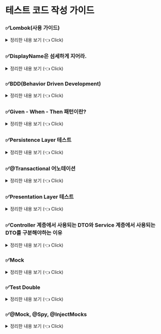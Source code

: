 # 테스트 코드 작성 가이드

### ✅Lombok(사용 가이드)

<details>
   <summary> 정리한 내용 보기 (👈 Click)</summary>
<br />

* @Data, @Setter, @AllArgsConstructor 사용 지양하자.
* 양방향 연관관계 시 @ToString 순환 참조 문제 발생

-----------------------
</details>

### ✅DisplayName은 섬세하게 지어라.

<details>
   <summary> 정리한 내용 보기 (👈 Click)</summary>
<br />

* 테스트 코드 작성 시 테스트 코드의 이름을 지을 수 있는데 이 때, 사용하는 어노테이션이 바로 `@DisplayName`이다.
* 테스트 행위에 대한 결과까지 같이 기술한다.
* 도메인 용어를 사용하여 한층 추상화된 내용을 담는다.(메서드 자체 관점보다 도메인 정책 관점으로)
* 테스트 현상을 중점으로 기술하지 말 것

> ### 테스트 코드 네이밍 예시
> 
> * 예시1 : 음료를 1개 추가할 수 있다. → 음료를 1개 추가하면 주문 목록에 담긴다.
> * 예시2 : 특정 시간 이전에 주문을 생성하면 실패한다. → 영업 시작 시간 이전에는 주문을 생성할 수 없다.

-----------------------
</details>

### ✅BDD(Behavior Driven Development)

<details>
   <summary> 정리한 내용 보기 (👈 Click)</summary>
<br />

* TDD에서 파생된 기법
* 함수 단위 테스트에 집중하기보다는 시나리오에 기반한 테스트케이스(TC) 자체에 집중하여 테스트한다.
* 개발자가 아닌 사람이 봐도 이해할 수 있을 정도의 추상화 수준을 권장한다.

-----------------------
</details>

### ✅Given - When - Then 패턴이란?

<details>
   <summary> 정리한 내용 보기 (👈 Click)</summary>
<br />

* Given : 시나리오 진행에 필요한 모든 준비 과정(객체 값, 상태 등)
* When : 시나리오 행동 진행
* Then : 시나리오 진행에 대한 결과 명시, 검증

-----------------------
</details>

### ✅Persistence Layer 테스트

<details>
   <summary> 정리한 내용 보기 (👈 Click)</summary>
<br />

* Persistence Layer(영속성 계층)

  * DB와의 통신을 담당하는 계층
  * Repository/DAO가 이 계층에 위치

> Persistence Layer 테스트 코드 예시

```java
@ActiveProfiles(profiles = "test")
@DataJpaTest
@AutoConfigureTestDatabase(replace = AutoConfigureTestDatabase.Replace.NONE)
class ProductRepositoryTest {

	@Autowired private ProductRepository productRepository;

	@DisplayName("원하는 판매상태를 가진 상품들을 조회한다.")
	@Test
	void 원하는_판매상태를_가진_상품들을_조회한다() {
		// given
		Product product1 = Product.createProduct("001", HANDMADE, SELLING, "아메리카노", 4000);
		Product product2 = Product.createProduct("002", HANDMADE, HOLD, "카페라떼", 4500);
		Product product3 = Product.createProduct("003", HANDMADE, STOP_SELLING, "팥빙수", 5000);

		productRepository.saveAll(List.of(product1, product2, product3));

		// when
		List<Product> products = productRepository.findAllBySellingStatusIn(List.of(SELLING, HOLD));

		// then
		assertThat(products).hasSize(2)
				.extracting("productNumber", "name", "sellingStatus")
				.containsExactlyInAnyOrder(
						tuple("001", "아메리카노", SELLING),
						tuple("002", "카페라떼", HOLD)
				);
	}
}
```

> Persistence Layer 테스트 코드 설명
> * `@DataJpaTest` 어노테이션의 경우 기본적으로 내장된 인메모리 데이터베이스(ex. H2) 즉, EmbeddedDatabase를 사용하도록 설정된다.
> * 하지만 이 스프링 프로젝트에서 MySQL 데이터베이스를 사용하고 있어 `@DataJpaTest` 어노테이션을 사용하면 에러가 발생한다.
> * JPA 관련 테스트를 수행할 때 `@DataJpaTest` 어노테이션을 사용해서 진행하면 필요한 Configuration만 주입받아서 빠르게 테스트를 진행할 수 있고 롤백도 되어 간단하게 결과를 확인할 수 있다는 장점이 있다.
> * 실제 사용 중인 데이터베이스로 테스트를 수행하려면 AutoConfigurationTestDatabase를 덮어써서 내장된 인메모리 데이터베이스 대신 실제 데이터베이스로 테스트를 진행할 수 있도록 해야 한다.
>
> Persistence Layer
> * Data Access의 역할
> * 비즈니스 가공 로직이 포함되어선 안 된다. Data에 대한 CRUD에만 집중해야한다.

-----------------------
</details>

### ✅@Transactional 어노테이션

<details>
   <summary> 정리한 내용 보기 (👈 Click)</summary>
<br />

* `@Transactional` 어노테이션은 트랜잭션을 관리하는 어노테이션이다.
* `@Transactional` 어노테이션에는 옵션이 존재한다.
  * readOnly = true
    * 읽기 전용 트랜잭션
    * CRUD에서 CUD가 동작X, R만 동작O
    * JPA에서 읽기 전용 트랜잭션으로 설정하게 되면 스냅샷 저장, 변경 감지 X → 약간의 성능 향상
    * CQRS(Command and Query Responsibility Segregation) : 데이터 저장소로부터의 읽기와 업데이트 작업을 분리하는 패턴을 잘 지킬 수 있다.

⭐⭐ 추천 코드 스타일 : 클래스 내에 있는 모든 행위에 대해서 readOnly = true로 가져가되 CUD 작업의 경우에는 @Transactional을 별도로 기재

-----------------------
</details>

### ✅Presentation Layer 테스트

<details>
   <summary> 정리한 내용 보기 (👈 Click)</summary>
<br />

```java
@WebMvcTest(ProductApiController.class)
class ProductApiControllerTest {

	@Autowired private MockMvc mockMvc;
	@Autowired private ObjectMapper objectMapper;

	@MockBean private ProductService productService;

	@DisplayName("신규 상품을 등록한다.")
	@Test
	void createProduct() throws Exception {
		// given
		ProductRequest request = ProductRequest.builder()
				.type(HANDMADE)
				.sellingStatus(SELLING)
				.name("아메리카노")
				.price(4000)
				.build();

		mockMvc.perform(MockMvcRequestBuilders.post(
						"/api/v1/products/new")
				.content(objectMapper.writeValueAsString(request))
				.contentType(MediaType.APPLICATION_JSON));
	}

	@DisplayName("신규 상품 등록 시 상품 타입은 필수여야 한다.")
	@Test
	void createProductWithoutType() throws Exception {
		// given
		ProductRequest request = ProductRequest.builder()
				.sellingStatus(SELLING)
				.name("아메리카노")
				.price(4000)
				.build();

		// when & then
		mockMvc.perform(MockMvcRequestBuilders.post(
				"/api/v1/products/new")
						.content(objectMapper.writeValueAsString(request))
						.contentType(MediaType.APPLICATION_JSON)
				)
				.andDo(print())
				.andExpect(status().isBadRequest())
				.andExpect(jsonPath("$.code").value("400"))
				.andExpect(jsonPath("$.message").value("상품 타입은 필수입니다."))
				.andExpect(jsonPath("$.httpStatus").value("BAD_REQUEST"))
				.andExpect(jsonPath("$.data").isEmpty());
	}

	@DisplayName("신규 상품 등록 시 상품 판매상태는 필수여야 한다.")
	@Test
	void createProductWithoutSellingStatus() throws Exception {
		// given
		ProductRequest request = ProductRequest.builder()
				.type(HANDMADE)
				.name("아메리카노")
				.price(4000)
				.build();


		// when & then
		mockMvc.perform(MockMvcRequestBuilders.post(
								"/api/v1/products/new")
						.content(objectMapper.writeValueAsString(request))
						.contentType(MediaType.APPLICATION_JSON)
				)
				.andDo(print())
				.andExpect(status().isBadRequest())
				.andExpect(jsonPath("$.code").value("400"))
				.andExpect(jsonPath("$.message").value("상품 판매상태는 필수입니다."))
				.andExpect(jsonPath("$.httpStatus").value("BAD_REQUEST"))
				.andExpect(jsonPath("$.data").isEmpty());
	}

	@DisplayName("신규 상품 등록 시 상품 이름은 필수여야 한다.")
	@Test
	void createProductWithoutName() throws Exception {
		// given
		ProductRequest request = ProductRequest.builder()
				.sellingStatus(SELLING)
				.type(HANDMADE)
				.price(4000)
				.build();


		// when & then
		mockMvc.perform(MockMvcRequestBuilders.post(
								"/api/v1/products/new")
						.content(objectMapper.writeValueAsString(request))
						.contentType(MediaType.APPLICATION_JSON)
				)
				.andDo(print())
				.andExpect(status().isBadRequest())
				.andExpect(jsonPath("$.code").value("400"))
				.andExpect(jsonPath("$.message").value("상품 이름은 필수입니다."))
				.andExpect(jsonPath("$.httpStatus").value("BAD_REQUEST"))
				.andExpect(jsonPath("$.data").isEmpty());
	}

	@DisplayName("신규 상품 등록 시 상품 가격은 양수여야 한다.")
	@Test
	void createProductWithZeroPrice() throws Exception {
		// given
		ProductRequest request = ProductRequest.builder()
				.type(HANDMADE)
				.sellingStatus(SELLING)
				.name("아메리카노")
				.price(-8000)
				.build();

		// when & then
		mockMvc.perform(MockMvcRequestBuilders.post(
								"/api/v1/products/new")
						.content(objectMapper.writeValueAsString(request))
						.contentType(MediaType.APPLICATION_JSON)
				)
				.andDo(print())
				.andExpect(status().isBadRequest())
				.andExpect(jsonPath("$.code").value("400"))
				.andExpect(jsonPath("$.message").value("상품 가격은 양수여야 합니다."))
				.andExpect(jsonPath("$.httpStatus").value("BAD_REQUEST"))
				.andExpect(jsonPath("$.data").isEmpty());
	}

	@DisplayName("판매 상품을 조회한다.")
	@Test
	void getSellingProducts() throws Exception {
		// given
		List<ProductResponse> result = List.of();
		when(productService.getSellingProducts()).thenReturn(result);

		// when & then
		mockMvc.perform(MockMvcRequestBuilders
				.get("/api/v1/products/selling")
		)
		.andDo(print())
		.andExpect(status().isOk())
		.andExpect(jsonPath("$.code").value("200"))
		.andExpect(jsonPath("$.message").value("OK"))
		.andExpect(jsonPath("$.httpStatus").value("OK"))
		.andExpect(jsonPath("$.data").isArray());
	}
}
```

* Presentation Layer 테스트의 경우 외부 세계의 요청을 가장 먼저 받는 계층이다.
* 파라미터에 대한 최소한의 검증을 수행한다.

-----------------------
</details>
 
### ✅Controller 계층에서 사용되는 DTO와 Service 계층에서 사용되는 DTO를 구분해야하는 이유

<details>
   <summary> 정리한 내용 보기 (👈 Click)</summary>
<br />

> 관심사의 분리(Separation of Concerns)
* Controller DTO : API 요청/응답에 특화된 데이터 구조를 가지고 있고 이 데이터의 유효성 검증을 위한 용도로 사용된다.
* Service DTO : 비즈니스 로직 처리에 필요한 데이터 구조

> 계층 간 결합도 감소
* 각 계층의 DTO가 분리되어 있으면 한 계층의 변경이 다른 계층에 영향을 미치지 않게 된다.
* API 스펙이 변경되어도 Service 계층의 코드를 수정할 필요가 없다.

-----------------------
</details>

### ✅Mock

<details>
   <summary> 정리한 내용 보기 (👈 Click)</summary>
<br />

```java
@SpringBootTest
class OrderStatisticsServiceTest {

	@Autowired private OrderStatisticsService orderStatisticsService;
	@Autowired private OrderProductRepository orderProductRepository;
	@Autowired private OrderRepository orderRepository;
	@Autowired private ProductRepository productRepository;
	@Autowired private MailSendRepository mailSendRepository;

	@MockBean private MailClient mailClient;

	@AfterEach
	void tearDown() {
		orderProductRepository.deleteAllInBatch();
		orderRepository.deleteAllInBatch();
		productRepository.deleteAllInBatch();
		mailSendRepository.deleteAllInBatch();
	}

	@DisplayName("매출 통계 메일을 전송한다.")
	@Test
	void sendOrderStatisticsMail() {
		// given
		LocalDateTime now = LocalDateTime.of(2023, 3, 5, 0, 0);

		Product product1 = Product.createProduct("001", HANDMADE, SELLING, "아메리카노", 4000);
		Product product2 = Product.createProduct("002", HANDMADE, HOLD, "카페라떼", 4500);
		Product product3 = Product.createProduct("003", HANDMADE, STOP_SELLING, "팥빙수", 5000);

		List<Product> products = List.of(product1, product2, product3);
		productRepository.saveAll(List.of(product1, product2, product3));

		createPaymentCompletedOrder(LocalDateTime.of(2023, 3, 4, 23, 59, 59), products);
		createPaymentCompletedOrder(now, products);
		createPaymentCompletedOrder(LocalDateTime.of(2023, 3, 5, 23, 59, 59), products);
		createPaymentCompletedOrder(LocalDateTime.of(2023, 3, 6, 0, 0), products);

		// stubbing
		when(mailClient.sendEmail(any(String.class), any(String.class), any(String.class), any(String.class)))
				.thenReturn(true);

		// when
		boolean result = orderStatisticsService.sendOrderStatisticsMail(LocalDate.of(2023, 3, 5), "test@test.com");

		// then
		assertThat(result).isTrue();

		List<MailSendHistory> histories = mailSendRepository.findAll();
		assertThat(histories).hasSize(1)
				.extracting("content")
				.containsExactlyInAnyOrder("총 매출합계는 27000원입니다.");
	}

	private Order createPaymentCompletedOrder(LocalDateTime now, List<Product> products) {
		Order order = Order.builder()
				.products(products)
				.orderStatus(OrderStatus.PAYMENT_COMPLETED)
				.registeredDateTime(now)
				.build();
		return orderRepository.save(order);
	}
}
```

* 메일 전송과 같은 외부 네트워크를 타는 긴 작업의 경우 실제로 트랜잭션에 참여하지 않아도 되기 때문에 이런 서비스의 경우 트랜잭션을 걸지 않는게 좋다.
* 외부 시스템 API 호출 시(Ex. 결제 API 등) 트랜잭션의 제어가 불가능하기 때문에 외부 네트워크를 필요로 하는 서비스의 경우 트랜잭션을 걸지 않는 것이 좋다.
* 백엔드에서 처리할 수 없는 외부 시스템의 트랜잭션을 포함하면 안되며 각 시스템의 트랜잭션 경계를 명확히 구분해야 한다.

-----------------------
</details>

### ✅Test Double

<details>
   <summary> 정리한 내용 보기 (👈 Click)</summary>
<br />

* 용어 정리
  * Dummy : 아무것도 하지 않는 깡통 객체
  * Fake : 단순한 형태로 동일한 기능은 수행하나, 프로덕션에는 쓰기 부족한 객체(Ex. FakeRepository)
  * Stub : 테스트에서 요청한 것에 대해 미리 준비한 결과를 제공하는 객체, 그 외에는 응답하지 않는다.
  * Spy : Stub이면서 호출된 내용을 기록하여 보여줄 수 있는 객체, 일부는 실제 객체처럼 동작시키고 일부만 Stubbing 할 수 있다.
  * Mock : 행위에 대한 기대를 명세하고, 그에 따라 동작하도록 만들어진 객체

-----------------------
</details>

### ✅@Mock, @Spy, @InjectMocks

<details>
   <summary> 정리한 내용 보기 (👈 Click)</summary>
<br />

```java
class MailServiceTest {

    @Mock private MailClient mailClient;			    // @Mock : 가짜 객체 생성
    @Mock private MailSendRepository mailSendRepository; 	    // @Mock : 가짜 객체 생성
    @InjectMocks private MailService mailService;	            // @InjectMocks : 가짜 Mock 객체들을 자동으로 주입해주는 역할

    @DisplayName("메일 전송 테스트")
    @Test
    void sendMail() {
      // given
      when(mailClient.sendEmail(any(String.class), any(String.class), any(String.class), any(String.class)))
              .thenReturn(true);
  
      // when
      boolean result = mailService.sendEmail("", "", "", "");
      Mockito.verify(mailSendRepository, times(1)).save(any(MailSendHistory.class));
  
      // when & then
      assertThat(result).isTrue();
    }
  
    @DisplayName("메일 전송 실패 테스트")
    @Test
    void sendMailFail() {
      // given
      when(mailClient.sendEmail(any(), any(), any(), any()))
              .thenThrow(new IllegalArgumentException("메일 전송"));
  
      // when & then
      assertThatThrownBy(() -> mailService.sendEmail("", "", "", ""))
              .isInstanceOf(IllegalArgumentException.class)
              .hasMessage("메일 전송");
    }
}
```

* Mock 객체는 테스트 작성을 위한 환경 구축이 복잡한 경우에 사용할 수 있는 `가짜 객체`를 말한다.
* Mock 객체는 테스트 대상 객체가 의존하는 객체를 가짜로 만들어 테스트 대상 객체의 의존 객체를 대체하는 것을 말하며 `@Mock` 어노테이션을 사용하면 쉽게 만들 수 있다.
* `@InjectMock` 어노테이션은 `@Mock` 어노테이션과 함께 사용되며, 테스트 대상 객체의 의존 객체를 자동으로 주입해주는 역할을 한다.

-----------------------
</details>